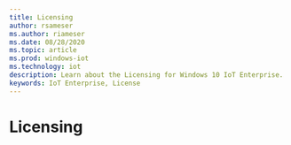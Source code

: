 ```yaml
---
title: Licensing
author: rsameser
ms.author: riameser
ms.date: 08/28/2020
ms.topic: article
ms.prod: windows-iot
ms.technology: iot
description: Learn about the Licensing for Windows 10 IoT Enterprise.
keywords: IoT Enterprise, License
---
```


# Licensing
